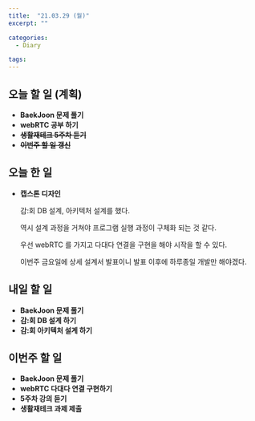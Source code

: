 ```yaml
---
title:  "21.03.29 (월)"
excerpt: ""

categories:
  - Diary

tags:
---
```


## 오늘 할 일 (계획)

- **BaekJoon 문제 풀기**
- **webRTC 공부 하기**
- ~~**생활재테크 5주차 듣기**~~
- ~~**이번주 할 일 갱신**~~


## 오늘 한 일

- **캡스톤 디자인**

  감:회 DB 설계, 아키텍처 설계를 했다.
  
  역시 설계 과정을 거쳐야 프로그램 실행 과정이 구체화 되는 것 같다.
  
  우선 webRTC 를 가지고 다대다 연결을 구현을 해야 시작을 할 수 있다.
  
  이번주 금요일에 상세 설계서 발표이니 발표 이후에 하루종일 개발만 해야겠다.


##  내일 할 일

- **BaekJoon 문제 풀기**
- **감:회 DB 설계 하기**
- **감:회 아키텍처 설계 하기**

## 이번주 할 일

- **BaekJoon 문제 풀기**
- **webRTC 다대다 연결 구현하기**
- **5주차 강의 듣기**
- **생활재테크 과제 제출**

<br>